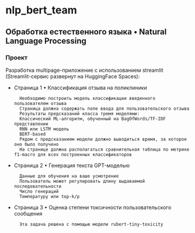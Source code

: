 # nlp_bert_team

## Обработка естественного языка • Natural Language Processing

### Проект


Разработка multipage-приложение с использованием streamlit (Streamlit-сервис развернут на HuggingFace Spaces):

- Страница 1 • Классификация отзыва на поликлиники

        Необходимо построить модель классификации введенного пользователем отзыва
        Страница должна содержать поле ввода для пользовательского отзыва
        Результаты предсказаний класса тремя моделями:
        Классический ML-алгоритм, обученный на BagOfWords/TF-IDF представлении
        RNN или LSTM модель
        BERT-based
        Рядом с предсказанием модели должно выводиться время, за которое оно было получено
        На странице должна располагаться сравнительная таблица по метрике f1-macro для всех построенных классификаторов


- Страница 2 • Генерация текста GPT-моделью 

        Данные для обучения на ваше усмотрение
        Пользователь может регулировать длину выдаваемой последовательности
        Число генераций
        Температуру или top-k/p


- Страница 3 • Оценка степени токсичности пользовательского сообщения

        Эта задача решена с помощью модели rubert-tiny-toxicity
